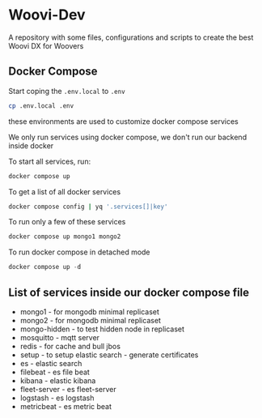 # Woovi-Dev

A repository with some files, configurations and scripts to create the best Woovi DX for Woovers

## Docker Compose

Start coping the `.env.local` to `.env`

```bash
cp .env.local .env
```

these environments are used to customize docker compose services

We only run services using docker compose, we don't run our backend inside docker

To start all services, run:

```bash
docker compose up
```

To get a list of all docker services

```bash
docker compose config | yq '.services[]|key'
```

To run only a few of these services

```bash
docker compose up mongo1 mongo2
```

To run docker compose in detached mode

```jsx
docker compose up -d
```

## List of services inside our docker compose file

- mongo1 - for mongodb minimal replicaset
- mongo2 - for mongodb minimal replicaset
- mongo-hidden - to test hidden node in replicaset
- mosquitto - mqtt server
- redis - for cache and bull jbos
- setup - to setup elastic search - generate certificates
- es - elastic search
- filebeat - es file beat
- kibana - elastic kibana
- fleet-server - es fleet-server
- logstash - es logstash
- metricbeat - es metric beat